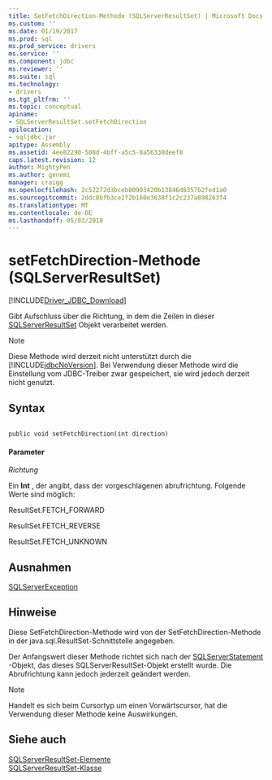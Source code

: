 ```yaml
---
title: SetFetchDirection-Methode (SQLServerResultSet) | Microsoft Docs
ms.custom: ''
ms.date: 01/19/2017
ms.prod: sql
ms.prod_service: drivers
ms.service: ''
ms.component: jdbc
ms.reviewer: ''
ms.suite: sql
ms.technology:
- drivers
ms.tgt_pltfrm: ''
ms.topic: conceptual
apiname:
- SQLServerResultSet.setFetchDirection
apilocation:
- sqljdbc.jar
apitype: Assembly
ms.assetid: 4ee82290-508d-4bff-a5c5-8a56338deef8
caps.latest.revision: 12
author: MightyPen
ms.author: genemi
manager: craigg
ms.openlocfilehash: 2c52272d3bceb80993420b13846d8357b2fed1a0
ms.sourcegitcommit: 2ddc0bfb3ce2f2b160e3638f1c2c237a898263f4
ms.translationtype: MT
ms.contentlocale: de-DE
ms.lasthandoff: 05/03/2018
---
```

# <a name="setfetchdirection-method-sqlserverresultset"></a>setFetchDirection-Methode (SQLServerResultSet)
[!INCLUDE[Driver_JDBC_Download](../../../includes/driver_jdbc_download.md)]

  Gibt Aufschluss über die Richtung, in dem die Zeilen in dieser [SQLServerResultSet](../../../connect/jdbc/reference/sqlserverresultset-class.md) Objekt verarbeitet werden.  
  
> [!NOTE]  
>  Diese Methode wird derzeit nicht unterstützt durch die [!INCLUDE[jdbcNoVersion](../../../includes/jdbcnoversion_md.md)]. Bei Verwendung dieser Methode wird die Einstellung vom JDBC-Treiber zwar gespeichert, sie wird jedoch derzeit nicht genutzt.  
  
## <a name="syntax"></a>Syntax  
  
```  
  
public void setFetchDirection(int direction)  
```  
  
#### <a name="parameters"></a>Parameter  
 *Richtung*  
  
 Ein **Int** , der angibt, dass der vorgeschlagenen abrufrichtung. Folgende Werte sind möglich:  
  
 ResultSet.FETCH_FORWARD  
  
 ResultSet.FETCH_REVERSE  
  
 ResultSet.FETCH_UNKNOWN  
  
## <a name="exceptions"></a>Ausnahmen  
 [SQLServerException](../../../connect/jdbc/reference/sqlserverexception-class.md)  
  
## <a name="remarks"></a>Hinweise  
 Diese SetFetchDirection-Methode wird von der SetFetchDirection-Methode in der java.sql.ResultSet-Schnittstelle angegeben.  
  
 Der Anfangswert dieser Methode richtet sich nach der [SQLServerStatement](../../../connect/jdbc/reference/sqlserverstatement-class.md) -Objekt, das dieses SQLServerResultSet-Objekt erstellt wurde. Die Abrufrichtung kann jedoch jederzeit geändert werden.  
  
> [!NOTE]  
>  Handelt es sich beim Cursortyp um einen Vorwärtscursor, hat die Verwendung dieser Methode keine Auswirkungen.  
  
## <a name="see-also"></a>Siehe auch  
 [SQLServerResultSet-Elemente](../../../connect/jdbc/reference/sqlserverresultset-members.md)   
 [SQLServerResultSet-Klasse](../../../connect/jdbc/reference/sqlserverresultset-class.md)  
  
  

